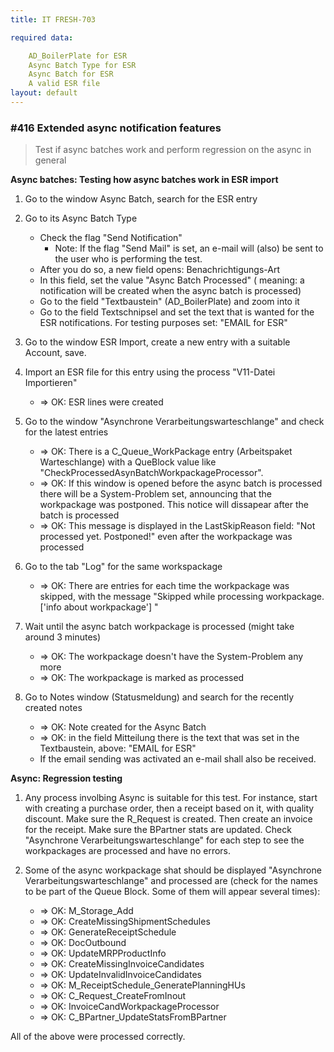 ```yaml
---
title: IT FRESH-703

required data:

    AD_BoilerPlate for ESR
    Async Batch Type for ESR
    Async Batch for ESR
    A valid ESR file
layout: default
---
```


### #416 Extended async notification features
> Test if async batches work and perform regression on the async in general


**Async batches: Testing how async batches work in ESR import**

1. Go to the window Async Batch, search for the ESR entry

2. Go to its Async Batch Type 
    * Check the flag "Send Notification"
        * Note: If the flag "Send Mail" is set, an e-mail will (also) be sent to the user who is performing the test.
    * After you do so, a new field opens: Benachrichtigungs-Art
    * In this field, set the value "Async Batch Processed" ( meaning: a notification will be created when the async batch is processed)
    * Go to the field "Textbaustein" (AD_BoilerPlate) and zoom into it 
    * Go to the field Textschnipsel and set the text that is wanted for the ESR notifications. For testing purposes set: "EMAIL for ESR"

3. Go to the window ESR Import, create a new entry with a suitable Account, save.

4. Import an ESR file for this entry using the process "V11-Datei Importieren"
    * => OK: ESR lines were created
    
5. Go to the window "Asynchrone Verarbeitungswarteschlange" and check for the latest entries
    * => OK: There is a C_Queue_WorkPackage entry (Arbeitspaket Warteschlange) with a QueBlock value like "CheckProcessedAsynBatchWorkpackageProcessor". 
    * => OK: If this window is opened before the async batch is processed there will be a System-Problem set, announcing that the workpackage was postponed. This notice will dissapear after the batch is processed
    * => OK: This message is displayed in the LastSkipReason field: "Not processed yet. Postponed!" even after the workpackage was processed

6. Go to the tab "Log" for the same workspackage
    * => OK: There are entries for each time the workpackage was skipped, with the message "Skipped while processing workpackage.['info about workpackage'] "

7. Wait until the async batch workpackage is processed (might take around 3 minutes) 
    * => OK: The workpackage doesn't have the System-Problem any more
    * => OK: The workpackage is marked as processed

8. Go to Notes window (Statusmeldung) and search for the recently created notes
    * => OK: Note created for the Async Batch
    * => OK: in the field Mitteilung there is the text that was set in the Textbaustein, above: "EMAIL for ESR"
    * If the email sending was activated an e-mail shall also be received.
    

**Async: Regression testing** 

1. Any process involbing Async is suitable for this test. For instance, start with creating a purchase order, then a receipt based on it, with  quality discount. Make sure the R_Request is created. Then create an invoice for the receipt. Make sure the BPartner stats are updated. Check "Asynchrone Verarbeitungswarteschlange" for each step to see the workpackages are processed and have no errors.

2. Some of the async workpackage shat should be displayed "Asynchrone Verarbeitungswarteschlange" and processed are (check for the names to be part of the Queue Block. Some of them will appear several times): 
    * => OK: M_Storage_Add
    * => OK: CreateMissingShipmentSchedules
    * => OK: GenerateReceiptSchedule
    * => OK: DocOutbound
    * => OK: UpdateMRPProductInfo
    * => OK: CreateMissingInvoiceCandidates
    * => OK: UpdateInvalidInvoiceCandidates
    * => OK: M_ReceiptSchedule_GeneratePlanningHUs
    * => OK: C_Request_CreateFromInout
    * => OK: InvoiceCandWorkpackageProcessor
    * => OK: C_BPartner_UpdateStatsFromBPartner
    
All of the above were processed correctly.
